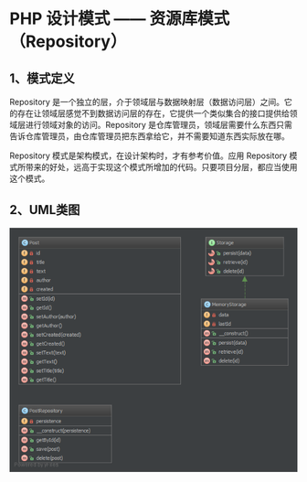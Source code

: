 # PHP 设计模式 —— 资源库模式（Repository）
 
## 1、模式定义
Repository 是一个独立的层，介于领域层与数据映射层（数据访问层）之间。它的存在让领域层感觉不到数据访问层的存在，它提供一个类似集合的接口提供给领域层进行领域对象的访问。Repository 是仓库管理员，领域层需要什么东西只需告诉仓库管理员，由仓库管理员把东西拿给它，并不需要知道东西实际放在哪。

Repository 模式是架构模式，在设计架构时，才有参考价值。应用 Repository 模式所带来的好处，远高于实现这个模式所增加的代码。只要项目分层，都应当使用这个模式。

## 2、UML类图
![Repository-UML.png](/static/images/Repository-UML.png)